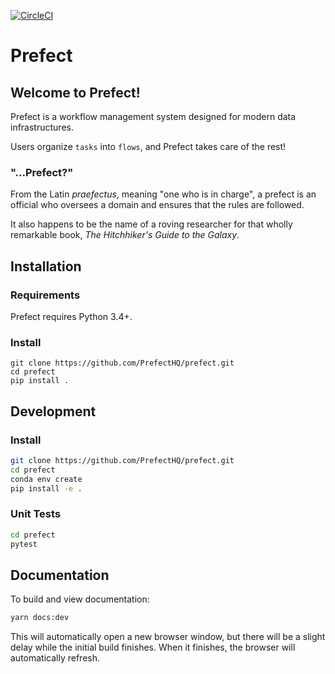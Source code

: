 [![CircleCI](https://circleci.com/gh/PrefectHQ/prefect/tree/master.svg?style=svg&circle-token=28689a55edc3c373486aaa5f11a1af3e5fc53344)](https://circleci.com/gh/PrefectHQ/prefect/tree/master)

# Prefect

## Welcome to Prefect!

Prefect is a workflow management system designed for modern data infrastructures.

Users organize `tasks` into `flows`, and Prefect takes care of the rest!


### "...Prefect?"

From the Latin *praefectus*, meaning "one who is in charge", a prefect is an official who oversees a domain and ensures that the rules are followed.

It also happens to be the name of a roving researcher for that wholly remarkable book, *The Hitchhiker's Guide to the Galaxy*.


## Installation

### Requirements

Prefect requires Python 3.4+.

### Install
```
git clone https://github.com/PrefectHQ/prefect.git
cd prefect
pip install .
```


## Development

### Install

```bash
git clone https://github.com/PrefectHQ/prefect.git
cd prefect
conda env create
pip install -e .
```

<!-- ### Pre-commit
Prefect enforces [Black](https://github.com/ambv/black) and
[isort](https://github.com/timothycrosley/isort) formatting on every commit, using
[pre-commit](https://pre-commit.com/). If a commit violates a pre-commit requirement,
the commit will fail and the responsible files will be updated automatically. The
changes can then be recommitted successfully.

For example, if a modified file doesn't conform to Black standards, the commit will fail
(and the error message should indicate why). Black will automatically be run on the file
to fix any errors, and another attempt to commit will be successful. -->

### Unit Tests

```bash
cd prefect
pytest
```

## Documentation

To build and view documentation:
```bash
yarn docs:dev
```
This will automatically open a new browser window, but there will be a slight delay
while the initial build finishes. When it finishes, the browser will automatically
refresh.
